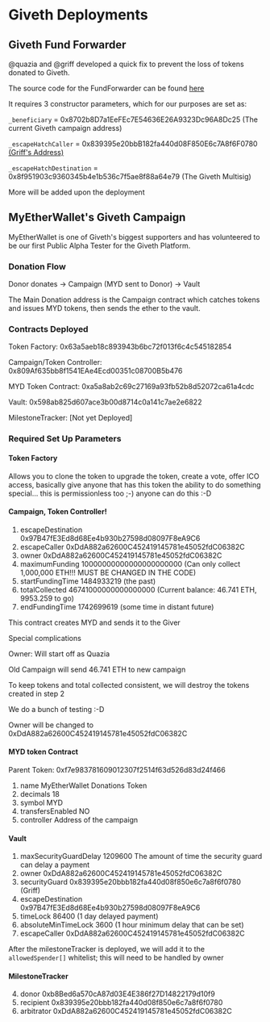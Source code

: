 # Giveth Deployments

## Giveth Fund Forwarder

@quazia and @griff developed a quick fix to prevent the loss of tokens donated to Giveth.

The source code for the FundForwarder can be found [here](https://github.com/Giveth/fund-forwarder/blob/master/contracts/FundForwarder.sol)

It requires 3 constructor parameters, which for our purposes are set as:

`_beneficiary` = 0x8702b8D7a1EeFEc7E54636E26A9323Dc96A8Dc25 (The current Giveth campaign address)

`_escapeHatchCaller` = 0x839395e20bbB182fa440d08F850E6c7A8f6F0780 [(Griff's Address)](https://twitter.com/thegrifft/status/755401659606528005)

`_escapeHatchDestination` = 0x8f951903c9360345b4e1b536c7f5ae8f88a64e79 (The Giveth Multisig)

More will be added upon the deployment

## MyEtherWallet's Giveth Campaign

MyEtherWallet is one of Giveth's biggest supporters and has volunteered to be our first Public Alpha Tester for the Giveth Platform.

### Donation Flow

Donor donates -> Campaign (MYD sent to Donor) -> Vault 

The Main Donation address is the Campaign contract which catches tokens and issues MYD tokens, then sends the ether to the vault. 


### Contracts Deployed


Token Factory: 0x63a5aeb18c893943b6bc72f013f6c4c545182854

Campaign/Token Controller: 0x809Af635bb8f1541EAe4Ecd00351c08700B5b476

MYD Token Contract: 0xa5a8ab2c69c27169a93fb52b8d52072ca61a4cdc

Vault: 0x598ab825d607ace3b00d8714c0a141c7ae2e6822 

MilestoneTracker: [Not yet Deployed]


### Required Set Up Parameters

#### Token Factory 


Allows you to clone the token to upgrade the token, create a vote, offer ICO access, basically give anyone that has this token the ability to do something special… this is permissionless too ;-) anyone can do this :-D


#### Campaign, Token Controller! 


1.  escapeDestination    0x97B47fE3Ed8d68Ee4b930b27598d08097F8eA9C6
2.  escapeCaller    0xDdA882a62600C452419145781e45052fdC06382C
3.  owner    0xDdA882a62600C452419145781e45052fdC06382C
4.  maximumFunding    10000000000000000000000 (Can only collect 1,000,000 ETH!!! MUST BE CHANGED IN THE CODE) 
5.  startFundingTime    1484933219 (the past)
6.  totalCollected    46741000000000000000  (Current balance: 46.741 ETH, 9953.259 to go)
7.  endFundingTime    1742699619 (some time in distant future)

This contract creates MYD and sends it to the Giver  

Special complications

Owner: Will start off as Quazia

Old Campaign will send 46.741 ETH  to new campaign

To keep tokens and total collected consistent, we will destroy the tokens created in step 2

We do a bunch of testing :-D

Owner will be changed to 0xDdA882a62600C452419145781e45052fdC06382C 


#### MYD token Contract

Parent Token: 0xf7e983781609012307f2514f63d526d83d24f466

1.  name    MyEtherWallet Donations Token 
2.  decimals    18
3.  symbol    MYD 
4.  transfersEnabled    NO
5.  controller    Address of the campaign 



#### Vault

1.  maxSecurityGuardDelay    1209600 The amount of time the security guard can delay a payment
3.  owner    0xDdA882a62600C452419145781e45052fdC06382C 
5.  securityGuard    0x839395e20bbb182fa440d08f850e6c7a8f6f0780 (Griff)
6.  escapeDestination    0x97B47fE3Ed8d68Ee4b930b27598d08097F8eA9C6
7.  timeLock    86400 (1 day delayed payment)
9.  absoluteMinTimeLock    3600 (1 hour minimum delay that can be set)
10.  escapeCaller    0xDdA882a62600C452419145781e45052fdC06382C

After the milestoneTracker is deployed, we will add it to the `allowedSpender[]` whitelist; this will need to be handled by owner

#### MilestoneTracker 
4.  donor    0xb8Bed6a570cA87d03E4E386f27D14822179d10f9
5.  recipient    0x839395e20bbb182fa440d08f850e6c7a8f6f0780 
6.  arbitrator    0xDdA882a62600C452419145781e45052fdC06382C 


